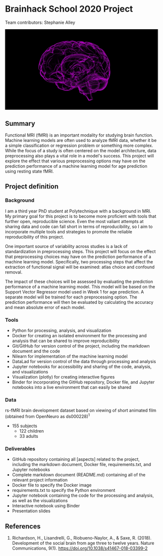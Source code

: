# Brainhack School 2020 Project

Team contributors: Stephanie Alley

![Brain visual](brain-image.jpg)

## Summary
Functional MRI (fMRI) is an important modality for studying brain function. Machine learning models are often used to analyze fMRI data, whether it be a simple classification or regression problem or something more complex. While the focus of a study is often centered on the model architecture, data preprocessing also plays a vital role in a model's success. This project will explore the effect that various preprocessing options may have on the prediction performance of a machine learning model for age prediction using resting state fMRI.

## Project definition

### Background
I am a third year PhD student at Polytechnique with a background in MRI. My primary goal for this project is to become more proficient with tools that further open, reproducible science. Even the most valiant attempts at sharing data and code can fall short in terms of reproducibility, so I aim to incorporate multiple tools and strategies to promote the reliable reproducibility of this project.

One important source of variability across studies is a lack of standardization in preprocessing steps. This project will focus on the effect that preprocessing choices may have on the prediction performance of a machine learning model. Specifically, two processing steps that affect the extraction of functional signal will be examined: atlas choice and confound removal.

The impact of these choices will be assessed by evaluating the prediction performance of a machine learning model. This model will be based on the Support Vector Regressor model used in Week 1 for age prediction. A separate model will be trained for each preprocessing option. The prediction performance will then be evaluated by calculating the accuracy and mean absolute error of each model.

### Tools
* Python for processing, analysis, and visualization
* Docker for creating an isolated environment for the processing and analysis that can be shared to improve reproducibility
* Git/GitHub for version control of the project, including the markdown document and the code
* Nilearn for implementation of the machine learning model
* DataLad for version control of the data through processing and analysis
* Jupyter notebooks for accessibility and sharing of the code, analysis, and visualizations
* Visualization (plotly) for creating interactive figures
* Binder for incorporating the GitHub repository, Docker file, and Jupyter notebooks into a live environment that can easily be shared

### Data
rs-fMRI brain development dataset based on viewing of short animated film (obtained from OpenNeuro as ds000228)<sup>1</sup>
* 155 subjects
  * 122 children
  * 33 adults

### Deliverables
* GitHub repository containing all [aspects] related to the project, including the markdown document, Docker file, requirements.txt, and Jupyter notebooks
* Complete markdown document (README.md) containing all of the relevant project information
* Docker file to specify the Docker image
* requirements.txt to specify the Python environment
* Jupyter notebook containing the code for the processing and analysis, as well as the visualizations
* Interactive notebook using Binder
* Presentation slides

## References
1. Richardson, H., Lisandrelli, G., Riobueno-Naylor, A., & Saxe, R. (2018). Development of the social brain from age three to twelve years. Nature Communications, 9(1). https://doi.org/10.1038/s41467-018-03399-2
